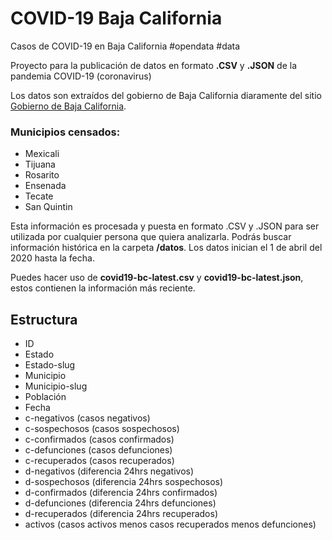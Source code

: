 # COVID-19 Baja California
Casos de COVID-19 en Baja California #opendata #data

Proyecto para la publicación de datos en formato **.CSV** y **.JSON** de la pandemia COVID-19 (coronavirus)

Los datos son extraídos del gobierno de Baja California diaramente del sitio [Gobierno de Baja California](https://www.facebook.com/BC.Gobierno).

### Municipios censados:
- Mexicali
- Tijuana
- Rosarito
- Ensenada
- Tecate
- San Quintin

Esta información es procesada y puesta en formato .CSV y .JSON para ser utilizada por cualquier persona que quiera analizarla. Podrás buscar información histórica en la carpeta **/datos**. Los datos inician el 1 de abril del 2020 hasta la fecha.

Puedes hacer uso de **covid19-bc-latest.csv** y **covid19-bc-latest.json**, estos contienen la información más reciente.

## Estructura
- ID
- Estado
- Estado-slug
- Municipio
- Municipio-slug
- Población
- Fecha
- c-negativos (casos negativos)
- c-sospechosos (casos sospechosos)
- c-confirmados (casos confirmados)
- c-defunciones (casos defunciones)
- c-recuperados (casos recuperados)
- d-negativos (diferencia 24hrs negativos)
- d-sospechosos (diferencia 24hrs sospechosos)
- d-confirmados (diferencia 24hrs confirmados)
- d-defunciones (diferencia 24hrs defunciones)
- d-recuperados (diferencia 24hrs recuperados)
- activos (casos activos menos casos recuperados menos defunciones)
